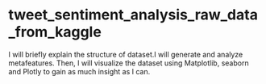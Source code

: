 # tweet_sentiment_analysis_raw_data_from_kaggle
I will briefly explain the structure of dataset.I will generate and analyze metafeatures. Then, I will visualize the dataset using Matplotlib, seaborn and Plotly to gain as much insight as I can.
